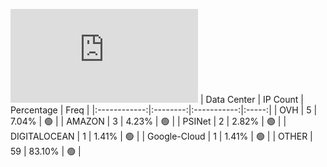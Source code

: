 ![Diagramm](https://github.com/obajay/StateSync-snapshots/blob/main/Projects/Sge/1/README.md)
| Data Center | IP Count | Percentage | Freq |
|:------------:|:--------:|:-----------:|:-----:|
| OVH | 5 | 7.04% | 🟢 |
| AMAZON | 3 | 4.23% | 🟢 |
| PSINet | 2 | 2.82% | 🟢 |
| DIGITALOCEAN | 1 | 1.41% | 🟢 |
| Google-Cloud | 1 | 1.41% | 🟢 |
| OTHER | 59 | 83.10% | 🟢 |